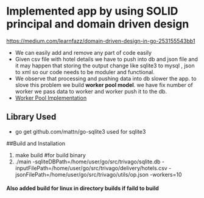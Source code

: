# Implemented app by using SOLID principal and domain driven design
https://medium.com/learnfazz/domain-driven-design-in-go-253155543bb1 
- We can easily add and remove any part of code easily
- Given csv file with hotel details we have to push into db and json file and it may happen that storing the output change like sqlite3 to mysql , json to xml so our code needs to be moduler and functional.
- We observe that processing and pushing data into db slower the app. to slove this problem we build **worker pool model**. we have fix number of worker we pass data to worker and worker push it to the db.
- [Worker Pool Implementation](https://medium.com/@j.d.livni/write-a-go-worker-pool-in-15-minutes-c9b42f640923 "Worker Pool Implementation")


## Library Used
- go get github.com/mattn/go-sqlite3 used for sqlite3

##Build and Installation
1. make build #for build binary
2.  ./main -sqliteDBPath=/home/user/go/src/trivago/sqlite.db -inputFilePath=/home/user/go/src/trivago/delivery/hotels.csv -jsonFilePath=/home/user/go/src/trivago/utils/op.json -workers=10


#### Also added build for linux in directory builds if faild to build 
